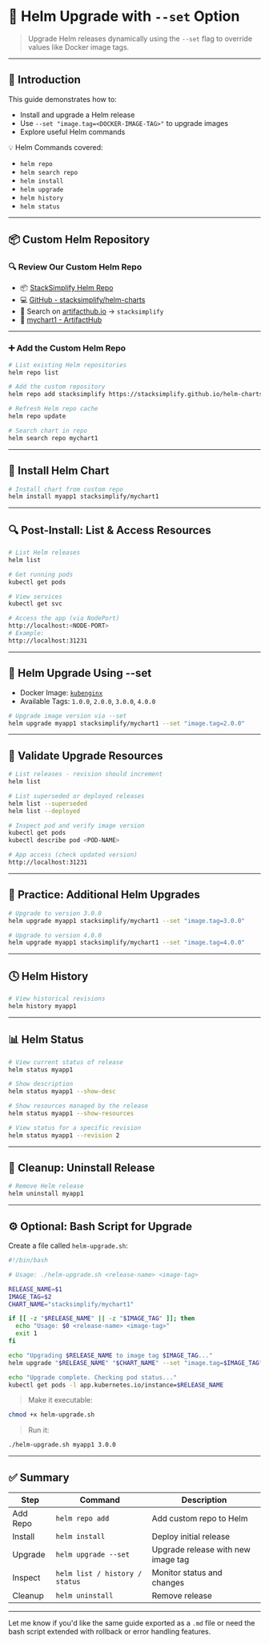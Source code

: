 # 🚀 Helm Upgrade with `--set` Option

> Upgrade Helm releases dynamically using the `--set` flag to override values like Docker image tags.

---

## 📘 Introduction

This guide demonstrates how to:

* Install and upgrade a Helm release
* Use `--set "image.tag=<DOCKER-IMAGE-TAG>"` to upgrade images
* Explore useful Helm commands

💡 Helm Commands covered:

* `helm repo`
* `helm search repo`
* `helm install`
* `helm upgrade`
* `helm history`
* `helm status`

---

## 📦 Custom Helm Repository

### 🔍 Review Our Custom Helm Repo

* 📦 [StackSimplify Helm Repo](https://stacksimplify.github.io/helm-charts/)
* 💻 [GitHub - stacksimplify/helm-charts](https://github.com/stacksimplify/helm-charts)
* 🔎 Search on [artifacthub.io](https://artifacthub.io) → `stacksimplify`
* 📜 [mychart1 - ArtifactHub](https://artifacthub.io/packages/helm/stacksimplify/mychart1)

---

### ➕ Add the Custom Helm Repo

```bash
# List existing Helm repositories
helm repo list

# Add the custom repository
helm repo add stacksimplify https://stacksimplify.github.io/helm-charts/

# Refresh Helm repo cache
helm repo update

# Search chart in repo
helm search repo mychart1
```

---

## 🚀 Install Helm Chart

```bash
# Install chart from custom repo
helm install myapp1 stacksimplify/mychart1
```

---

## 🔍 Post-Install: List & Access Resources

```bash
# List Helm releases
helm list

# Get running pods
kubectl get pods

# View services
kubectl get svc

# Access the app (via NodePort)
http://localhost:<NODE-PORT>
# Example:
http://localhost:31231
```

---

## 🔁 Helm Upgrade Using --set

* Docker Image: [`kubenginx`](https://github.com/users/stacksimplify/packages/container/package/kubenginx)
* Available Tags: `1.0.0`, `2.0.0`, `3.0.0`, `4.0.0`

```bash
# Upgrade image version via --set
helm upgrade myapp1 stacksimplify/mychart1 --set "image.tag=2.0.0"
```

---

## 🧾 Validate Upgrade Resources

```bash
# List releases - revision should increment
helm list

# List superseded or deployed releases
helm list --superseded
helm list --deployed

# Inspect pod and verify image version
kubectl get pods
kubectl describe pod <POD-NAME>

# App access (check updated version)
http://localhost:31231
```

---

## 🔁 Practice: Additional Helm Upgrades

```bash
# Upgrade to version 3.0.0
helm upgrade myapp1 stacksimplify/mychart1 --set "image.tag=3.0.0"

# Upgrade to version 4.0.0
helm upgrade myapp1 stacksimplify/mychart1 --set "image.tag=4.0.0"
```

---

## 🕓 Helm History

```bash
# View historical revisions
helm history myapp1
```

---

## 📊 Helm Status

```bash
# View current status of release
helm status myapp1

# Show description
helm status myapp1 --show-desc

# Show resources managed by the release
helm status myapp1 --show-resources

# View status for a specific revision
helm status myapp1 --revision 2
```

---

## 🧹 Cleanup: Uninstall Release

```bash
# Remove Helm release
helm uninstall myapp1
```

---

## ⚙️ Optional: Bash Script for Upgrade

Create a file called `helm-upgrade.sh`:

```bash
#!/bin/bash

# Usage: ./helm-upgrade.sh <release-name> <image-tag>

RELEASE_NAME=$1
IMAGE_TAG=$2
CHART_NAME="stacksimplify/mychart1"

if [[ -z "$RELEASE_NAME" || -z "$IMAGE_TAG" ]]; then
  echo "Usage: $0 <release-name> <image-tag>"
  exit 1
fi

echo "Upgrading $RELEASE_NAME to image tag $IMAGE_TAG..."
helm upgrade "$RELEASE_NAME" "$CHART_NAME" --set "image.tag=$IMAGE_TAG"

echo "Upgrade complete. Checking pod status..."
kubectl get pods -l app.kubernetes.io/instance=$RELEASE_NAME
```

> Make it executable:

```bash
chmod +x helm-upgrade.sh
```

> Run it:

```bash
./helm-upgrade.sh myapp1 3.0.0
```

---

## ✅ Summary

| Step     | Command                        | Description                        |
| -------- | ------------------------------ | ---------------------------------- |
| Add Repo | `helm repo add`                | Add custom repo to Helm            |
| Install  | `helm install`                 | Deploy initial release             |
| Upgrade  | `helm upgrade --set`           | Upgrade release with new image tag |
| Inspect  | `helm list / history / status` | Monitor status and changes         |
| Cleanup  | `helm uninstall`               | Remove release                     |

---

Let me know if you'd like the same guide exported as a `.md` file or need the bash script extended with rollback or error handling features.

